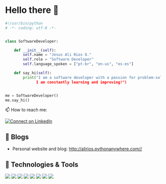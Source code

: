 # Hello there 👋

```python
#!/usr/bin/python
# -*- coding: utf-8 -*-


class SoftwareDeveloper:

    def __init__(self):
        self.name = "Jesus Ali Rios O."
        self.role = "Software Developer"
        self.language_spoken = ["pt-br", "en-us", "es-es"]

    def say_hi(self):
        print("I am a software developer with a passion for problem-solving (I can't say no to a challenge). 
              I am constantly learning and improving!")


me = SoftwareDeveloper()
me.say_hi()
```
📫 How to reach me:

[![Connect on LinkedIn](https://img.shields.io/badge/--linkedin?label=LinkedIn&logo=LinkedIn&style=social)](https://www.linkedin.com/in/al1rios/)

## 📝 Blogs

- Personal website and blog: http://alirios.pythonanywhere.com//

## 🔧 Technologies & Tools

![](https://img.shields.io/badge/OS-Linux-informational?style=flat&logo=linux&logoColor=white&color=6aa6f8)
![](https://img.shields.io/badge/Editor-VS_Code-informational?style=flat&logo=visual-studio-code&logoColor=white&color=6aa6f8)
![](https://img.shields.io/badge/Code-Python-informational?style=flat&logo=python&logoColor=white&color=6aa6f8)
![](https://img.shields.io/badge/Code-JavaScript-informational?style=flat&logo=javascript&logoColor=white&color=6aa6f8)
![](https://img.shields.io/badge/Code-Golang-informational?style=flat&logo=go&logoColor=white&color=6aa6f8)
![](https://img.shields.io/badge/Shell-Bash-informational?style=flat&logo=gnu-bash&logoColor=white&color=6aa6f8)
![](https://img.shields.io/badge/Tools-PostgreSQL-informational?style=flat&logo=postgresql&logoColor=white&color=6aa6f8)
![](https://img.shields.io/badge/Tools-Docker-informational?style=flat&logo=docker&logoColor=white&color=6aa6f8)

